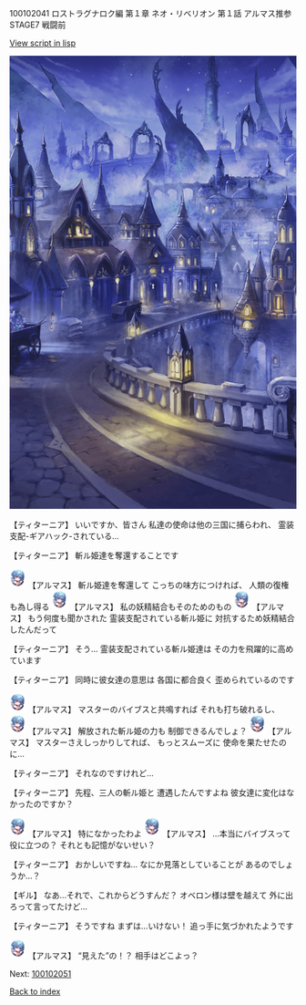 100102041 ロストラグナロク編 第１章 ネオ・リベリオン 第１話 アルマス推参 STAGE7 戦闘前

[View script in lisp](../scripts/100102041.txt)

![101_city_night3.png](../images/backgrounds/101_city_night3.png)

【ティターニア】
いいですか、皆さん
私達の使命は他の三国に捕らわれ、
霊装支配-ギアハック-されている…

【ティターニア】
斬ル姫達を奪還することです

<img src="../images/units/3103811.png" alt="3103811.png" height="34"/>
【アルマス】
斬ル姫達を奪還して
こっちの味方につければ、
人類の復権も為し得る

<img src="../images/units/3103811.png" alt="3103811.png" height="34"/>
【アルマス】
私の妖精結合もそのためのもの

<img src="../images/units/3103811.png" alt="3103811.png" height="34"/>
【アルマス】
もう何度も聞かされた
霊装支配されている斬ル姫に
対抗するため妖精結合したんだって

【ティターニア】
そう…
霊装支配されている斬ル姫達は
その力を飛躍的に高めています

【ティターニア】
同時に彼女達の意思は
各国に都合良く
歪められているのです

<img src="../images/units/3103811.png" alt="3103811.png" height="34"/>
【アルマス】
マスターのバイブスと共鳴すれば
それも打ち破れるし、

<img src="../images/units/3103811.png" alt="3103811.png" height="34"/>
【アルマス】
解放された斬ル姫の力も
制御できるんでしょ？

<img src="../images/units/3103811.png" alt="3103811.png" height="34"/>
【アルマス】
マスターさえしっかりしてれば、
もっとスムーズに
使命を果たせたのに…

【ティターニア】
それなのですけれど…

【ティターニア】
先程、三人の斬ル姫と
遭遇したんですよね
彼女達に変化はなかったのですか？

<img src="../images/units/3103811.png" alt="3103811.png" height="34"/>
【アルマス】
特になかったわよ

<img src="../images/units/3103811.png" alt="3103811.png" height="34"/>
【アルマス】
…本当にバイブスって役に立つの？
それとも記憶がないせい？

【ティターニア】
おかしいですね…
なにか見落としていることが
あるのでしょうか…？

【ギル】
なあ…それで、これからどうすんだ？
オベロン様は壁を越えて
外に出ろって言ってたけど…

【ティターニア】
そうですね
まずは…いけない！
追っ手に気づかれたようです

<img src="../images/units/3103811.png" alt="3103811.png" height="34"/>
【アルマス】
“見えた”の！？
相手はどこよっ？


Next: [100102051](100102051.md)

[Back to index](index.md)
